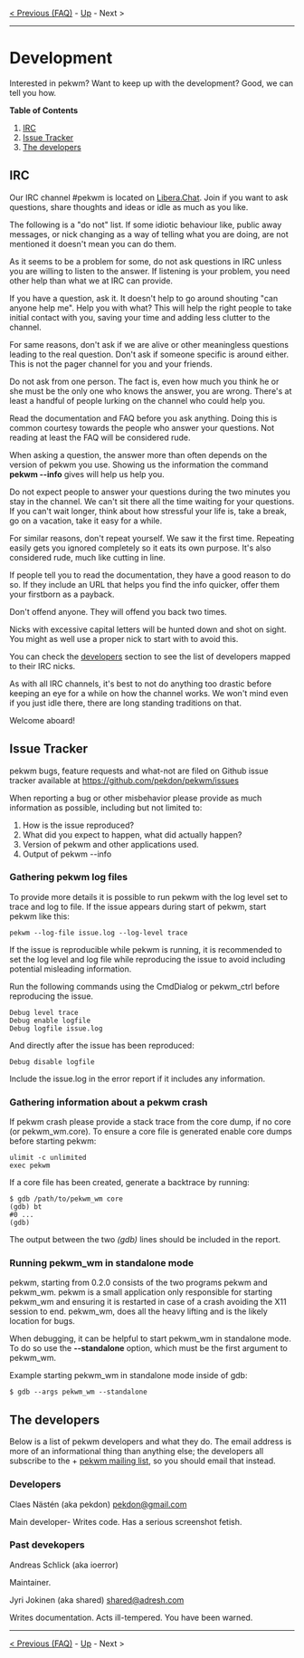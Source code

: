 [< Previous (FAQ)](faq.md)
\- [Up](README.md)
\- Next >

***

Development
===========

Interested in pekwm? Want to keep up with the development? Good, we
can tell you how.

**Table of Contents**

1. [IRC](#irc)
1. [Issue Tracker](#issue-tracker)
1. [The developers](#the-developer)

IRC
---

Our IRC channel #pekwm is located on [Libera.Chat](https://libera.chat).
Join if you want to ask questions, share thoughts and ideas or idle as much as
you like.

The following is a "do not" list. If some idiotic behaviour like,
public away messages, or nick changing as a way of telling what you
are doing, are not mentioned it doesn't mean you can do them.

As it seems to be a problem for some, do not ask questions in IRC
unless you are willing to listen to the answer. If listening is your
problem, you need other help than what we at IRC can provide.

If you have a question, ask it. It doesn't help to go around shouting
"can anyone help me". Help you with what? This will help the right
people to take initial contact with you, saving your time and adding
less clutter to the channel.

For same reasons, don't ask if we are alive or other meaningless
questions leading to the real question. Don't ask if someone specific
is around either. This is not the pager channel for you and your
friends.

Do not ask from one person. The fact is, even how much you think he or
she must be the only one who knows the answer, you are wrong. There's
at least a handful of people lurking on the channel who could help
you.

Read the documentation and FAQ before you ask anything. Doing this is
common courtesy towards the people who answer your questions. Not
reading at least the FAQ will be considered rude.

When asking a question, the answer more than often depends on the
version of pekwm you use. Showing us the information the command
**pekwm --info** gives will help us help you.

Do not expect people to answer your questions during the two minutes
you stay in the channel. We can't sit there all the time waiting for
your questions. If you can't wait longer, think about how stressful
your life is, take a break, go on a vacation, take it easy for a
while.

For similar reasons, don't repeat yourself. We saw it the first
time. Repeating easily gets you ignored completely so it eats its own
purpose. It's also considered rude, much like cutting in line.

If people tell you to read the documentation, they have a good reason
to do so. If they include an URL that helps you find the info quicker,
offer them your firstborn as a payback.

Don't offend anyone. They will offend you back two times.

Nicks with excessive capital letters will be hunted down and shot on
sight. You might as well use a proper nick to start with to avoid
this.

You can check the [developers](#devel-who) section to see the list of
developers mapped to their IRC nicks.

As with all IRC channels, it's best to not do anything too drastic
before keeping an eye for a while on how the channel works. We won't
mind even if you just idle there, there are long standing traditions
on that.

Welcome aboard!

Issue Tracker
-------------

pekwm bugs, feature requests and what-not are filed on Github issue
tracker available at https://github.com/pekdon/pekwm/issues

When reporting a bug or other misbehavior please provide as much
information as possible, including but not limited to:

1. How is the issue reproduced?
2. What did you expect to happen, what did actually happen?
3. Version of pekwm and other applications used.
4. Output of pekwm --info

### Gathering pekwm log files

To provide more details it is possible to run pekwm with the log level
set to trace and log to file. If the issue appears during start of
pekwm, start pekwm like this:

```
pekwm --log-file issue.log --log-level trace
```

If the issue is reproducible while pekwm is running, it is recommended
to set the log level and log file while reproducing the issue to avoid
including potential misleading information.


Run the following commands using the CmdDialog or pekwm_ctrl before
reproducing the issue.

```
Debug level trace
Debug enable logfile
Debug logfile issue.log
```

And directly after the issue has been reproduced:

```
Debug disable logfile
```

Include the issue.log in the error report if it includes any
information.


### Gathering information about a pekwm crash

If pekwm crash please provide a stack trace from the core dump, if no
core (or pekwm_wm.core). To ensure a core file is generated enable core
dumps before starting pekwm:

```
ulimit -c unlimited
exec pekwm
```

If a core file has been created, generate a backtrace by running:

```
$ gdb /path/to/pekwm_wm core
(gdb) bt
#0 ...
(gdb)
```

The output between the two _(gdb)_ lines should be included in the
report.

### Running pekwm_wm in standalone mode

pekwm, starting from 0.2.0 consists of the two programs pekwm and pekwm_wm.
pekwm is a small application only responsible for starting pekwm_wm and
ensuring it is restarted in case of a crash avoiding the X11 session to end.
pekwm_wm, does all the heavy lifting and is the likely location for bugs.

When debugging, it can be helpful to start pekwm_wm in standalone mode. To
do so use the **--standalone** option, which must be the first argument to
pekwm_wm.

Example starting pekwm_wm in standalone mode inside of gdb:

```
$ gdb --args pekwm_wm --standalone
```

The developers
--------------

Below is a list of pekwm developers and what they do. The email
address is more of an informational thing than anything else; the
developers all subscribe to the + [pekwm mailing
list](http://pekwm.org/projects/pekwm/mailing_lists/15), so you should
email that instead.

### Developers

Claes Nästén (aka pekdon) <pekdon@gmail.com>

Main developer- Writes code. Has a serious screenshot fetish.

### Past devekopers

Andreas Schlick (aka ioerror)

Maintainer.

Jyri Jokinen (aka shared) <shared@adresh.com>

Writes documentation. Acts ill-tempered. You have been warned.

***

[< Previous (FAQ)](faq.md)
\- [Up](README.md)
\- Next >
